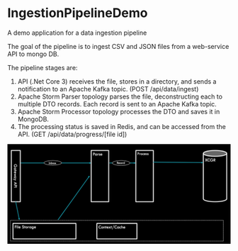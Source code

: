 # IngestionPipelineDemo
A demo application for a data ingestion pipeline

The goal of the pipeline is to ingest CSV and JSON files from a web-service API to mongo DB.

The pipeline stages are:

1. API (.Net Core 3) receives the file, stores in a directory, and sends a notification to an Apache Kafka topic. (POST /api/data/ingest)
2. Apache Storm Parser topology parses the file, deconstructing each to multiple DTO records. Each record is sent to an Apache Kafka topic.
3. Apache Storm Processor topology processes the DTO and saves it in MongoDB.
4. The processing status is saved in Redis, and can be accessed from the API. (GET /api/data/progress/[file id])

![Architecture diagram](https://raw.githubusercontent.com/2bPrecise/IngestionPipelineDemo/master/Architecture.png)


